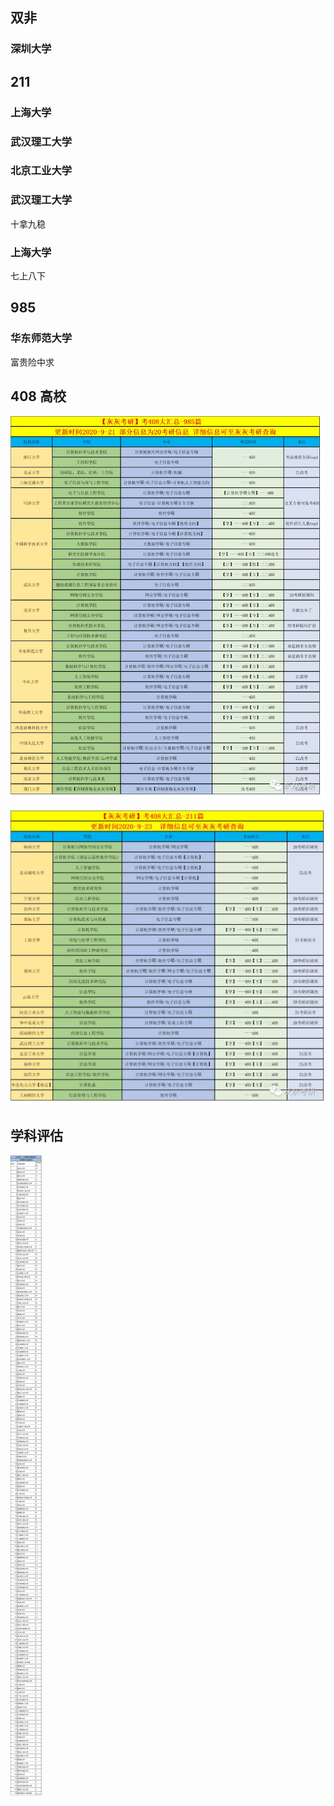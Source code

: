 ## 双非

### 深圳大学





## 211

### 上海大学



### 武汉理工大学



### 北京工业大学



### 武汉理工大学

十拿九稳



### 上海大学

七上八下





## 985

### 华东师范大学

富贵险中求





## 408 高校



![985](assets/README/985.png)

![211](assets/README/211.png)



## 学科评估



![QQ图片20210107190604](assets/README/QQ%E5%9B%BE%E7%89%8720210107190604.png)


